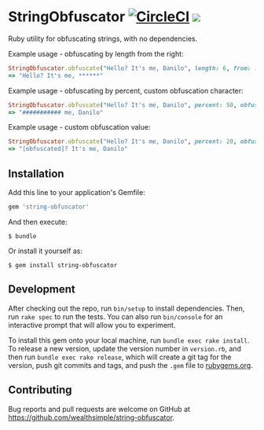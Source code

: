 # StringObfuscator [![CircleCI](https://circleci.com/gh/wealthsimple/string-obfuscator.svg?style=svg)](https://circleci.com/gh/wealthsimple/string-obfuscator) [![](https://img.shields.io/gem/v/string-obfuscator.svg)](https://rubygems.org/gems/string-obfuscator)

Ruby utility for obfuscating strings, with no dependencies.

Example usage - obfuscating by length from the right:

```ruby
StringObfuscator.obfuscate("Hello? It's me, Danilo", length: 6, from: :right)
=> "Hello? It's me, ******"
```

Example usage - obfuscating by percent, custom obfuscation character:

```ruby
StringObfuscator.obfuscate("Hello? It's me, Danilo", percent: 50, obfuscation_character: "#")
=> "########### me, Danilo"
```

Example usage - custom obfuscation value:

```ruby
StringObfuscator.obfuscate("Hello? It's me, Danilo", percent: 20, obfuscation_value: "[obfuscated]")
=> "[obfuscated]? It's me, Danilo"
```

## Installation

Add this line to your application's Gemfile:

```ruby
gem 'string-obfuscator'
```

And then execute:

    $ bundle

Or install it yourself as:

    $ gem install string-obfuscator

## Development

After checking out the repo, run `bin/setup` to install dependencies. Then, run `rake spec` to run the tests. You can also run `bin/console` for an interactive prompt that will allow you to experiment.

To install this gem onto your local machine, run `bundle exec rake install`. To release a new version, update the version number in `version.rb`, and then run `bundle exec rake release`, which will create a git tag for the version, push git commits and tags, and push the `.gem` file to [rubygems.org](https://rubygems.org).

## Contributing

Bug reports and pull requests are welcome on GitHub at https://github.com/wealthsimple/string-obfuscator.
